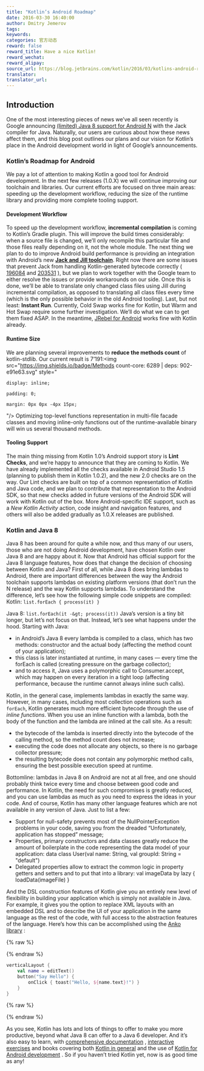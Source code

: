 ```yaml
---
title: "Kotlin’s Android Roadmap"
date: 2016-03-30 16:40:00
author: Dmitry Jemerov
tags:
keywords:
categories: 官方动态
reward: false
reward_title: Have a nice Kotlin!
reward_wechat:
reward_alipay:
source_url: https://blog.jetbrains.com/kotlin/2016/03/kotlins-android-roadmap/
translator:
translator_url:
---
```


## Introduction

One of the most interesting pieces of news we’ve all seen recently is Google announcing [(limited) Java 8 support for Android N](http://developer.android.com/preview/j8-jack.html) with the Jack  compiler for Java. Naturally, our users are curious about how these news affect them, and this blog post outlines our plans and our vision for Kotlin’s place in the Android development world in light of Google’s announcements.<br/>
<span id="more-3784"></span>
### Kotlin’s Roadmap for Android

We pay a lot of attention to making Kotlin a good tool for Android development. In the next few releases (1.0.X) we will continue improving our toolchain and libraries. Our current efforts are focused on three main areas: speeding up the development workflow, reducing the size of the runtime library and providing more complete tooling support.
#### Development Workflow

To speed up the development workflow, **incremental compilation** is coming to Kotlin’s Gradle plugin. This will improve the build times considerably: when a source file is changed, we’ll only recompile this particular file and those files really depending on it, not the whole module.
The next thing we plan to do to improve Android build performance is providing an integration with Android’s new **<a href="http://tools.android.com/tech-docs/jackandjill">Jack and Jill toolchain</a>**. Right now there are some issues that prevent Jack from handling Kotlin-generated bytecode correctly ( [196084](https://code.google.com/p/android/issues/detail?id=196084) and [203531](https://code.google.com/p/android/issues/detail?id=203531) ), but we plan to work together with the Google team to either resolve the issues or provide workarounds on our side. Once this is done, we’ll be able to translate only changed class files using Jill during incremental compilation, as opposed to translating all class files every time (which is the only possible behavior in the old Android tooling).
Last, but not least: **Instant Run**. Currently, Cold Swap works fine for Kotlin, but Warm and Hot Swap require some further investigation. We’ll do what we can to get them fixed ASAP. In the meantime, [JRebel for Android](https://zeroturnaround.com/software/jrebel-for-android/) works fine with Kotlin already.
#### Runtime Size

We are planning several improvements to **reduce the methods count** of kotlin-stdlib. Our current result is 7’191:<img src="https://img.shields.io/badge/Methods count-core: 6289 | deps: 902-e91e63.svg" style="

    display: inline;

    padding: 0;

    margin: 0px 0px -4px 15px;

"/>
Optimizing top-level functions representation in multi-file facade classes and moving inline-only functions out of the runtime-available binary will win us several thousand methods.
#### Tooling Support

The main thing missing from Kotlin 1.0’s Android support story is **Lint Checks**, and we’re happy to announce that they are coming to Kotlin. We have already implemented all the checks available in Android Studio 1.5 (planning to publish them in Kotlin 1.0.2), and the new 2.0 checks are on the way. Our Lint checks are built on top of a common representation of Kotlin and Java code, and we plan to contribute that representation to the Android SDK, so that new checks added in future versions of the Android SDK will work with Kotlin out of the box.
More Android-specific IDE support, such as a <i>New Kotlin Activity</i> action, code insight and navigation features, and others will also be added gradually as 1.0.X releases are published.
### Kotlin and Java 8

Java 8 has been around for quite a while now, and thus many of our users, those who are not doing Android development, have chosen Kotlin over Java 8 and are happy about it. Now that Android has official support for the Java 8 language features, how does that change the decision of choosing between Kotlin and Java?
First of all, while Java 8 does bring lambdas to Android, there are important differences between the way the Android toolchain supports lambdas on existing platform versions (that don’t run the N release) and the way Kotlin supports lambdas. To understand the difference, let’s see how the following simple code snippets are compiled:
Kotlin: `list.forEach { process(it) }`<br/>

Java 8: `list.forEach(it -&gt; process(it))`
Java’s version is a tiny bit longer, but let’s not focus on that. Instead, let’s see what happens under the hood. Starting with Java:

* in Android’s Java 8 every lambda is compiled to a class, which has two methods: constructor and the actual body (affecting the method count of your application);
* this class is later instantiated at runtime, in many cases — every time the forEach is called (creating pressure on the garbage collector);
* and to access it, Java uses a polymorphic call to Consumer.accept, which may happen on every iteration in a tight loop (affecting performance, because the runtime cannot always inline such calls).

Kotlin, in the general case, implements lambdas in exactly the same way. However, in many cases, including most collection operations such as `forEach`, Kotlin generates much more efficient bytecode through the use of <i>inline functions</i>. When you use an inline function with a lambda, both the body of the function and the lambda are inlined at the call site. As a result:

* the bytecode of the lambda is inserted directly into the bytecode of the calling method, so the method count does not increase;
* executing the code does not allocate any objects, so there is no garbage collector pressure;
* the resulting bytecode does not contain any polymorphic method calls, ensuring the best possible execution speed at runtime.

Bottomline: lambdas in Java 8 on Android are not at all free, and one should probably think twice every time and choose between good code and performance. In Kotlin, the need for such compromises is greatly reduced, and you can use lambdas as much as you need to express the ideas in your code.
And of course, Kotlin has many other language features which are not available in any version of Java. Just to list a few:

* Support for null-safety prevents most of the NullPointerException problems in your code, saving you from the dreaded “Unfortunately, application has stopped” message;
* Properties, primary constructors and data classes greatly reduce the amount of boilerplate in the code representing the data model of your application:
data class User(val name: String, val groupId: String = "default")
* Delegated properties allow to extract the common logic in property getters and setters and to put that into a library:
val imageData by lazy { loadData(imageFile) }

And the DSL construction features of Kotlin give you an entirely new level of flexibility in building your application which is simply not available in Java. For example, it gives you the option to replace XML layouts with an embedded DSL and to describe the UI of your application in the same language as the rest of the code, with full access to the abstraction features of the language. Here’s how this can be accomplished using the [Anko library](https://github.com/kotlin/anko) :

{% raw %}
<p></p>
{% endraw %}

```kotlin
verticalLayout {
    val name = editText()
    button("Say Hello") {
        onClick { toast("Hello, ${name.text}!") }
    }
}
```

{% raw %}
<p></p>
{% endraw %}

As you see, Kotlin has lots and lots of things to offer to make you more productive, beyond what Java 8 can offer to a Java 6 developer. And it’s also easy to learn, with [comprehensive documentation](https://kotlinlang.org/docs/reference/) , [interactive exercises](http://blog.jetbrains.com/kotlin/2016/03/kotlin-educational-plugin/) and books covering both [Kotlin in general](https://www.manning.com/books/kotlin-in-action) and the use of [Kotlin for Android development](https://leanpub.com/kotlin-for-android-developers) . So if you haven’t tried Kotlin yet, now is as good time as any!
